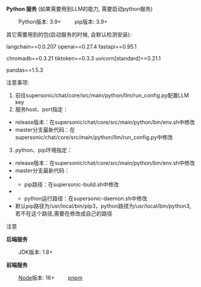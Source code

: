 **Python 服务** (如果需要用到LLM的能力, 需要启动python服务)

&ensp;&ensp;&ensp;&ensp; Python版本: 3.9+
&ensp;&ensp;&ensp;&ensp; pip版本: 3.9+

其它需要用到的包(启动服务的时候, 会默认检测安装):

langchain==0.0.207    openai==0.27.4    fastapi==0.95.1

chromadb==0.3.21    tiktoken==0.3.3    uvicorn[standard]==0.21.1

pandas==1.5.3

注意事项:
1. 前往supersonic/chat/core/src/main/python/llm/run_config.py配置LLM key
2. 服务host、port指定：
* release版本：在supersonic/chat/core/src/main/python/bin/env.sh中修改
* master分支最新代码：在supersonic/chat/core/src/main/python/llm/run_config.py中修改
3. python、pip环境指定：
* release版本：在supersonic/chat/core/src/main/python/bin/env.sh中修改
* master分支最新代码：
* * pip路径：在supersonic-build.sh中修改
* * python运行路径：在supersonic-daemon.sh中修改
* 默认pip路径为/usr/local/bin/pip3，python路径为/usr/local/bin/python3, 若不在这个路径,需要在修改成自己的路径

注意


**后端服务**

&ensp;&ensp;&ensp;&ensp; JDK版本: 1.8+

**前端服务**

&ensp;&ensp;&ensp;&ensp; [Node](https://nodejs.org/)版本: 16+
&ensp;&ensp;&ensp;&ensp; [pnpm](https://pnpm.io/)

